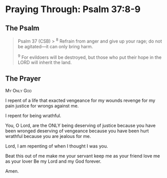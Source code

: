 # Praying Through: Psalm 37:8-9

## The Psalm

>Psalm 37 (CSB)  >
><sup>8</sup> Refrain from anger and give up your rage; do not be agitated—it can only bring harm. 
>
><sup>9</sup> For evildoers will be destroyed, but those who put their hope in the LORD will inherit the land. 

## The Prayer

<div style="font-variant: small-caps;">
My Only God
</div>


I repent
  of a life that exacted
  vengeance for my wounds
  revenge for my pain
  justice for wrongs against me.

I repent for being wrathful.

You, O Lord, are the ONLY being
  deserving of justice
  because you have been wronged
  deserving of vengeance
  because you have been hurt
  wrathful
  because you are jealous for me.

Lord, I am repenting
  of when I thought I was you.

Beat this out of me
  make me your servant
  keep me as your friend
  love me as your lover
  Be my Lord and my God forever.

Amen.

